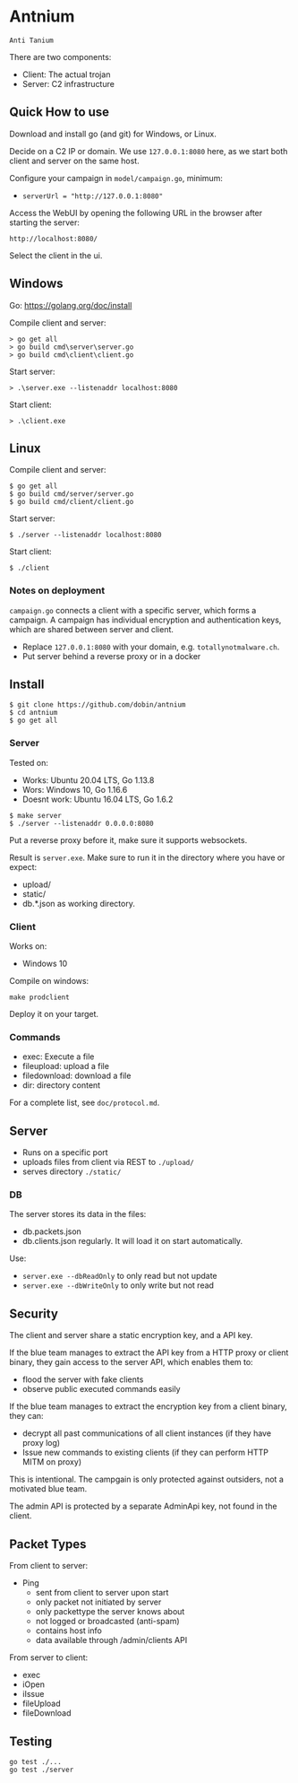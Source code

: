 # Antnium 

```
Anti Tanium
```

There are two components: 
* Client: The actual trojan
* Server: C2 infrastructure 


## Quick How to use

Download and install go (and git) for Windows, or Linux.

Decide on a C2 IP or domain. We use `127.0.0.1:8080` here, as we start both client and server
on the same host. 

Configure your campaign in `model/campaign.go`, minimum: 
* `serverUrl = "http://127.0.0.1:8080"`

Access the WebUI by opening the following URL in the browser after starting the server:
```
http://localhost:8080/
```
Select the client in the ui. 

## Windows

Go: https://golang.org/doc/install

Compile client and server: 
```
> go get all
> go build cmd\server\server.go 
> go build cmd\client\client.go
```

Start server:
```
> .\server.exe --listenaddr localhost:8080
```

Start client:
```
> .\client.exe
```


## Linux

Compile client and server: 
```
$ go get all
$ go build cmd/server/server.go 
$ go build cmd/client/client.go
```

Start server:
```
$ ./server --listenaddr localhost:8080
```

Start client:
```
$ ./client
```



### Notes on deployment

`campaign.go` connects a client with a specific server, which forms a campaign. 
A campaign has individual encryption and authentication keys, which are shared between
server and client. 

* Replace `127.0.0.1:8080` with your domain, e.g. `totallynotmalware.ch`.
* Put server behind a reverse proxy or in a docker


## Install 

```
$ git clone https://github.com/dobin/antnium
$ cd antnium
$ go get all
```

### Server

Tested on: 
* Works: Ubuntu 20.04 LTS, Go 1.13.8
* Wors: Windows 10, Go 1.16.6
* Doesnt work: Ubuntu 16.04 LTS, Go 1.6.2

```
$ make server
$ ./server --listenaddr 0.0.0.0:8080
```

Put a reverse proxy before it, make sure it supports websockets.

Result is `server.exe`. Make sure to run it in the directory where you have or expect: 
* upload/
* static/
* db.*.json
as working directory.


### Client

Works on: 
* Windows 10


Compile on windows:
```
make prodclient
```

Deploy it on your target.


### Commands

* exec: Execute a file
* fileupload: upload a file 
* filedownload: download a file 
* dir: directory content

For a complete list, see `doc/protocol.md`.

## Server

* Runs on a specific port
* uploads files from client via REST to `./upload/`
* serves directory `./static/`

### DB

The server stores its data in the files: 
* db.packets.json
* db.clients.json
regularly. It will load it on start automatically. 

Use: 
* `server.exe --dbReadOnly` to only read but not update
* `server.exe --dbWriteOnly` to only write but not read



## Security 

The client and server share a static encryption key, and a API key. 

If the blue team manages to extract the API key from a HTTP proxy or client binary, they
gain access to the server API, which enables them to:
* flood the server with fake clients 
* observe public executed commands easily 

If the blue team manages to extract the encryption key from a client binary, they can: 
* decrypt all past communications of all client instances (if they have proxy log)
* Issue new commands to existing clients (if they can perform HTTP MITM on proxy)

This is intentional. The campgain is only protected against outsiders, not a motivated blue team. 

The admin API is protected by a separate AdminApi key, not found in the client. 

## Packet Types

From client to server:

* Ping
  * sent from client to server upon start
  * only packet not initiated by server
  * only packettype the server knows about
  * not logged or broadcasted (anti-spam)
  * contains host info
  * data available through /admin/clients API

From server to client: 
* exec
* iOpen
* iIssue
* fileUpload
* fileDownload


## Testing

```
go test ./...
go test ./server
```